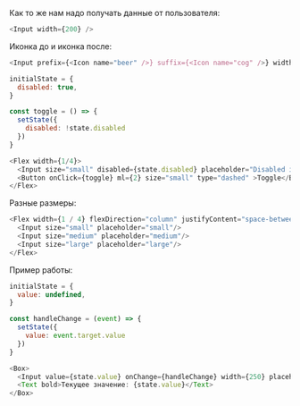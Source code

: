 Как то же нам надо получать данные от пользователя:

```js
<Input width={200} />
```

Иконка до и иконка после:
```js
<Input prefix={<Icon name="beer" />} suffix={<Icon name="cog" />} width={300}/>
```


```js
initialState = {
  disabled: true,
}

const toggle = () => {
  setState({
    disabled: !state.disabled
  })
}

<Flex width={1/4}>
  <Input size="small" disabled={state.disabled} placeholder="Disabled input" />
  <Button onClick={toggle} ml={2} size="small" type="dashed" >Toggle</Button>
</Flex>
```

Разные размеры:
```js
<Flex width={1 / 4} flexDirection="column" justifyContent="space-between" height={150}>
  <Input size="small" placeholder="small"/>
  <Input size="medium" placeholder="medium"/>
  <Input size="large" placeholder="large"/>
</Flex>
```

Пример работы:
```js
initialState = {
  value: undefined,
}

const handleChange = (event) => {
  setState({
    value: event.target.value
  })
}

<Box>
  <Input value={state.value} onChange={handleChange} width={250} placeholder="Hi') DROP TABLE users;--" />
  <Text bold>Текущее значение: {state.value}</Text>
</Box>
```